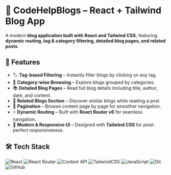# 📖 CodeHelpBlogs – React + Tailwind Blog App  
A modern **blog application built with React and Tailwind CSS**, featuring **dynamic routing, tag & category filtering, detailed blog pages, and related posts**.  


## 🚀 Features  

- 🏷️ **Tag-based Filtering** – Instantly filter blogs by clicking on any tag.  
- 📂 **Category-wise Browsing** – Explore blogs grouped by categories.  
- 📚 **Detailed Blog Pages** – Read full blog details including title, author, date, and content.  
- 🔗 **Related Blogs Section** – Discover similar blogs while reading a post.  
- 📄 **Pagination** – Browse content page by page for smoother navigation.  
- ⚡ **Dynamic Routing** – Built with **React Router v6** for seamless navigation.  
- 🎨 **Modern & Responsive UI** – Designed with **Tailwind CSS** for pixel-perfect responsiveness.  



## 🛠️ Tech Stack  

![React](https://img.shields.io/badge/React-20232A?style=for-the-badge&logo=react&logoColor=61DAFB)
![React Router](https://img.shields.io/badge/React_Router-CA4245?style=for-the-badge&logo=react-router&logoColor=white)
![Context API](https://img.shields.io/badge/Context_API-000000?style=for-the-badge&logo=react&logoColor=white)
![TailwindCSS](https://img.shields.io/badge/Tailwind_CSS-38B2AC?style=for-the-badge&logo=tailwind-css&logoColor=white)
![JavaScript](https://img.shields.io/badge/JavaScript-323330?style=for-the-badge&logo=javascript&logoColor=F7DF1E)
![Git](https://img.shields.io/badge/Git-F05032?style=for-the-badge&logo=git&logoColor=white)
![GitHub](https://img.shields.io/badge/GitHub-181717?style=for-the-badge&logo=github&logoColor=white)



